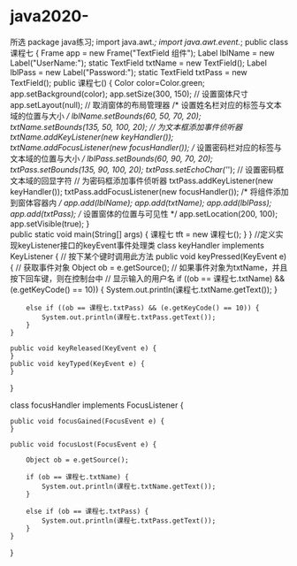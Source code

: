 # java2020-
所选
package java练习;
import java.awt.*;
import java.awt.event.*;
public class 课程七 {
	Frame app = new Frame("TextField 组件");	Label lblName = new Label("UserName:");
	static TextField txtName = new TextField();	Label lblPass = new Label("Password:");
	static TextField txtPass = new TextField();
	public 课程七() {
		Color color=Color.green;
		app.setBackground(color);
		app.setSize(300, 150); 		// 设置窗体尺寸
		app.setLayout(null);		 // 取消窗体的布局管理器
		/* 设置姓名栏对应的标签与文本域的位置与大小 */
		lblName.setBounds(60, 50, 70, 20);	txtName.setBounds(135, 50, 100, 20);
		// 为文本框添加事件侦听器
		txtName.addKeyListener(new keyHandler());
		txtName.addFocusListener(new focusHandler());
		/* 设置密码栏对应的标签与文本域的位置与大小 */
		lblPass.setBounds(60, 90, 70, 20);	txtPass.setBounds(135, 90, 100, 20);
		txtPass.setEchoChar('*'); 		// 设置密码框文本域的回显字符
		// 为密码框添加事件侦听器
		txtPass.addKeyListener(new keyHandler());
		txtPass.addFocusListener(new focusHandler());
		/* 将组件添加到窗体容器内 */
		app.add(lblName);	app.add(txtName);	app.add(lblPass);	app.add(txtPass);
		/* 设置窗体的位置与可见性 */
		app.setLocation(200, 100);
		app.setVisible(true);			} 	
		public static void main(String[] args) {
		       课程七 tft = new 课程七();	}
}
//定义实现keyListener接口的keyEvent事件处理类 
class keyHandler implements KeyListener {
	// 按下某个键时调用此方法
	public void keyPressed(KeyEvent e) {
		// 获取事件对象
		Object ob = e.getSource();
		// 如果事件对象为txtName，并且按下回车键，则在控制台中
		// 显示输入的用户名
		if ((ob == 课程七.txtName) && (e.getKeyCode() == 10)) {
			System.out.println(课程七.txtName.getText());
		}
		
		else if ((ob == 课程七.txtPass) && (e.getKeyCode() == 10)) {
			System.out.println(课程七.txtPass.getText());
		}
	}
	
	public void keyReleased(KeyEvent e) {
	}
	public void keyTyped(KeyEvent e) {
	}
} 

class focusHandler implements FocusListener {
	
	public void focusGained(FocusEvent e) {
	}
	
	public void focusLost(FocusEvent e) {
		
		Object ob = e.getSource();
		
		if (ob == 课程七.txtName) {
			System.out.println(课程七.txtName.getText());
		}
		
		else if (ob == 课程七.txtPass) {
			System.out.println(课程七.txtPass.getText());
		}
	}
}


